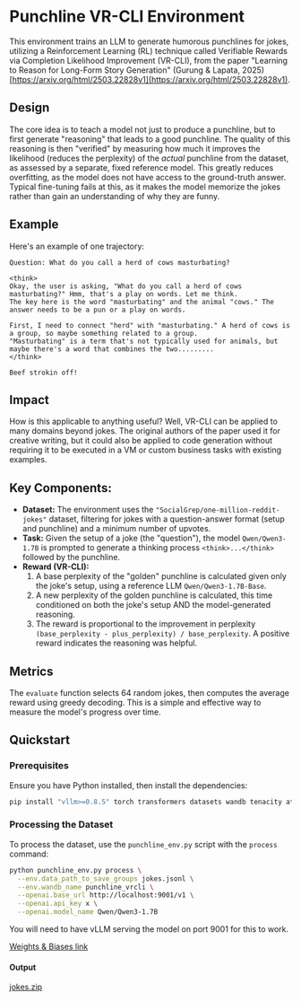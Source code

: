 # Punchline VR-CLI Environment

This environment trains an LLM to generate humorous punchlines for jokes, utilizing a Reinforcement Learning (RL) technique called Verifiable Rewards via Completion Likelihood Improvement (VR-CLI), from the paper "Learning to Reason for Long-Form Story Generation" (Gurung & Lapata, 2025) [https://arxiv.org/html/2503.22828v1](https://arxiv.org/html/2503.22828v1).

## Design

The core idea is to teach a model not just to produce a punchline, but to first generate "reasoning" that leads to a good punchline. The quality of this reasoning is then "verified" by measuring how much it improves the likelihood (reduces the perplexity) of the *actual* punchline from the dataset, as assessed by a separate, fixed reference model. This greatly reduces overfitting, as the model does not have access to the ground-truth answer. Typical fine-tuning fails at this, as it makes the model memorize the jokes rather than gain an understanding of why they are funny.

## Example

Here's an example of one trajectory:

```
Question: What do you call a herd of cows masturbating?

<think>
Okay, the user is asking, "What do you call a herd of cows masturbating?" Hmm, that's a play on words. Let me think.
The key here is the word "masturbating" and the animal "cows." The answer needs to be a pun or a play on words.

First, I need to connect "herd" with "masturbating." A herd of cows is a group, so maybe something related to a group.
"Masturbating" is a term that's not typically used for animals, but maybe there's a word that combines the two.........
</think>

Beef strokin off!
```

## Impact

How is this applicable to anything useful? Well, VR-CLI can be applied to many domains beyond jokes. The original authors of the paper used it for creative writing, but it could also be applied to code generation without requiring it to be executed in a VM or custom business tasks with existing examples.

## Key Components:

*   **Dataset:** The environment uses the `"SocialGrep/one-million-reddit-jokes"` dataset, filtering for jokes with a question-answer format (setup and punchline) and a minimum number of upvotes.
*   **Task:** Given the setup of a joke (the "question"), the model `Qwen/Qwen3-1.7B` is prompted to generate a thinking process `<think>...</think>` followed by the punchline.
*   **Reward (VR-CLI):**
    1.  A base perplexity of the "golden" punchline is calculated given only the joke's setup, using a reference LLM `Qwen/Qwen3-1.7B-Base`.
    2.  A new perplexity of the golden punchline is calculated, this time conditioned on both the joke's setup AND the model-generated reasoning.
    3.  The reward is proportional to the improvement in perplexity `(base_perplexity - plus_perplexity) / base_perplexity`. A positive reward indicates the reasoning was helpful.

## Metrics

The `evaluate` function selects 64 random jokes, then computes the average reward using greedy decoding. This is a simple and effective way to measure the model's progress over time.

## Quickstart

### Prerequisites

Ensure you have Python installed, then install the dependencies:

```bash
pip install "vllm>=0.8.5" torch transformers datasets wandb tenacity atroposlib pydantic
```

### Processing the Dataset

To process the dataset, use the `punchline_env.py` script with the `process` command:

```bash
python punchline_env.py process \
  --env.data_path_to_save_groups jokes.jsonl \
  --env.wandb_name punchline_vrcli \
  --openai.base_url http://localhost:9001/v1 \
  --openai.api_key x \
  --openai.model_name Qwen/Qwen3-1.7B
```

You will need to have vLLM serving the model on port 9001 for this to work.

[Weights & Biases link](https://wandb.ai/jaboggs-nous-hackathon-nc-state-university/uncategorized/runs/0vly0u4p)

#### Output

[jokes.zip](https://github.com/user-attachments/files/20275345/jokes.zip)
